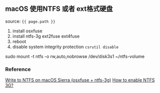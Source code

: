 ## macOS 使用NTFS 或者 ext格式硬盘
source: `{{ page.path }}`

1. install osxfuse
2. install ntfs-3g ext2fuse ext4fuse
3. reboot
4. disable system integrity protection    `csrutil disable`

sudo mount -t ntfs -o rw,auto,nobrowse /dev/disk3s1 ~/ntfs-volume


### Reference
[Write to NTFS on macOS Sierra (osxfuse + ntfs-3g)](https://gist.github.com/takeit/9fa83840f3b2065e204dc9d52cef3693)
[How to enable NTFS 3G?](https://apple.stackexchange.com/questions/266132/how-to-enable-ntfs-3g)
